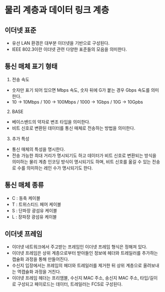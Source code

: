 # 물리 계층과 데이터 링크 계층

## 이더넷 표준

- 유선 LAN 환경은 대부분 이더넷을 기반으로 구성된다.
- IEEE 802.3이란 이더넷 관련 다양한 표준들의 모음을 의미한다.

## 통신 매체 표기 형태

1. 전송 속도

- 숫자만 표기 되어 있으면 Mbps 속도, 숫자 뒤에 G가 붙는 경우 Gbps 속도를 의미한다.
- 10 -> 10Mbps / 100 -> 100Mbps / 1000 -> 1Gbps / 10G -> 10Gpbs

2. BASE

- 베이스밴드의 약자로 변조 타입을 의미한다.
- 비트 신호로 변환된 데이터를 통신 매체로 전송하는 방법을 의미한다.

3. 추가 특성

- 통신 매체의 특성을 명시한다.
- 전송 가능한 최대 거리가 명시되기도 하고 데이터가 비트 신호로 변환되는 방식을 의미하는 물리 계층 인코딩 방식이 명시되기도 하며, 비트 신호를 옮길 수 있는 전송로 수를 의미하는 레인 수가 명시되기도 한다.

## 통신 매체 종류

- C : 동축 케이블
- T : 트위스티드 페어 케이블
- S : 단파장 광섬유 케이블
- L : 장파장 광섬유 케이블

## 이더넷 프레임

- 이더넷 네트워크에서 주고받는 프레임인 이더넷 프레임 형식은 정해져 있다.
- 이더넷 프레임은 상위 계층으로부터 받아들인 정보에 헤더와 트레일러를 추가하는 캡슐화 과정을 통해 만들어진다.
- 수신지 입장에서는 프레임의 헤더와 트레일러를 제거한 뒤 상위 계층으로 올려보내는 역캡슐화 과정을 거친다.
- 이더넷 프레임 헤더는 프리앰블, 수신지 MAC 주소, 송신지 MAC 주소, 타입/길이로 구성되고 페이로드는 데이터, 트레일러는 FCS로 구성된다.
